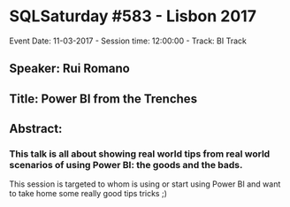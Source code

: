 # SQLSaturday #583 - Lisbon 2017
Event Date: 11-03-2017 - Session time: 12:00:00 - Track: BI Track
## Speaker: Rui Romano
## Title: Power BI from the Trenches
## Abstract:
### This talk is all about showing real world tips from real world scenarios of using Power BI: the goods and the bads.

This session is targeted to whom is using or start using Power BI and want to take home some really good tips  tricks ;)
